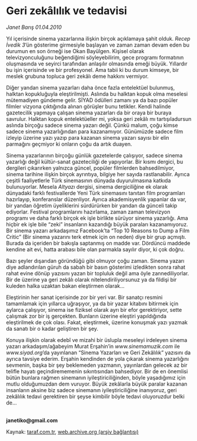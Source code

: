 # Geri zekâlılık ve tedavisi

*Janet Barış 01.04.2010*

<div class="yazi"><p>Yıl içerisinde sinema yazarlarına ilişkin birçok açıklamaya şahit olduk. <i>Recep İvedik 3</i>’ün gösterime girmesiyle başlayan ve zaman zaman devam eden bu durumun en son örneği ise Okan Bayülgen. Kişisel olarak televizyonculuğunu beğendiğimi söyleyebilirim, gece programı formatının oluşmasında ve seyirci tarafından anlaşılır olmasında emeği büyük. Yıllardır bu işin içerisinde ve bir profesyonel. Ama tabii ki bu durum kimseye, bir meslek grubuna topluca geri zekâlı deme hakkını vermiyor.</p>
<p>Diğer yandan sinema yazarları daha önce fazla entelektüel bulunmuş, halktan kopukluğuyla eleştirilmişti. Aslında bu halktan kopuk olma meselesi mütemadiyen gündeme gelir. SİYAD ödülleri zamanı ya da bazı popüler filmler vizyona çıktığında alınan görüşler bunu tetikler. Kendi halinde gazetecilik yapmaya çalışan sinema yazarları da bir oraya bir buraya savrulur. Halktan kopuk entelektüeller mi, yoksa geri zekâlı mı tartışıladursun aslında birçoğu sadece sinema yazarı değil. Çünkü malum, çoğu kimse sadece sinema yazarlığından para kazanamıyor. Günümüzde sadece film izleyip üzerine yazı yazıp para kazanan sinema yazarı sayısı bir elin parmağını geçmiyor ki onların çoğu da artık duayen. </p>
<p>Sinema yazarlarının birçoğu günlük gazetelerde çalışıyor, sadece sinema yazarlığı değil kültür-sanat gazeteciliği de yapıyorlar. Bir kısmı dergici, bu dergileri çıkarırken yalnızca güncel, popüler filmlerden bahsedilmiyor, sinema tarihine ilişkin birçok ayrıntıya, bilgiye her sayıda rastlanabilir. Ayrıca çeşitli faaliyetlerle Türk sinemasının dünyada duyurulmasına katkıda bulunuyorlar. Mesela <i>Altyazı</i> dergisi, sinema dergiciliğine ek olarak dünyadaki farklı festivallerde Yeni Türk sinemasını tanıtan film programları hazırlayıp, konferanslar düzenliyor. Ayrıca akademisyenlik yapanlar da var, bir yandan öğretim üyeliklerini sürdürürken bir yandan da günceli takip ediyorlar. Festival programlarını hazırlama, zaman zaman televizyon programı ve daha farklı birçok ek işle birlikte sürüyor sinema yazarlığı. Ama hiçbir ek işle bile “zeki” insanların kazandığı büyük paraları kazanamıyoruz. Bir sinema yazarı arkadaşımız Facebook’ta “Top 10 Reasons to Dump a Film Critic” (Bir sinema yazarını terk etmek için on neden) diye bir grup açmıştı. Burada da içeriden bir bakışla saptanmış on madde var. Dördüncü maddede kendine ait evi, hatta arabası bile olan parmakla sayılır diyor, ki çok doğru. </p>
<p>Bazı şeyler dışarıdan göründüğü gibi olmuyor çoğu zaman. Sinema yazarı diye adlandırılan güruh da sabah bir basın gösterimi izledikten sonra rahat rahat evine dönüp yazısını yazan bir topluluk değil ama öyle zannediliyorlar. Bir de üzerine ya geri zekâlı olarak nitelendiriliyorsunuz ya da fildişi bir kuleden halka uzaktan bakan eleştirmen olarak... </p>
<p>Eleştirinin her sanat içerisinde zor bir yeri var. Bir sanatçı resmini tamamlamak için yıllarca uğraşıyor, ya da bir yazar kitabını bitirmek için aylarca çalışıyor, sinema ise fiziksel olarak ayrı bir efor gerektiriyor, sette çalışmak zor bir iş gerçekten. Bunların üzerine eleştiri yapıldığında eleştirilmek de çok olası. Fakat, eleştirmek, üzerine konuşmak yazı yazmak da sanatı bir o kadar geliştiren bir şey. </p>
<p>Konuya ilişkin olarak edebî ve mizahi bir üslupla meseleyi irdeleyen sinema yazarı arkadaşım/ağabeyim Murat Erşahin’in <i>www.sinemamuzik.com</i> ile <i>www.siyad.org</i>’da yayınlanan “Sinema Yazarları ve Geri Zekâlılık” yazısını da ayrıca tavsiye ederim. Erşahin kendinden de yola çıkarak sinema yazarlığını sevmenin, başka bir şey beklemeden yazmanın, yayınlardan gelecek az bir telifle hayatı geçindirememenin sıkıntısından bahsediyor. Bir de en önemlisi bütün bunlara rağmen sinemanın iyileştiriciliğinden, böyle yaşadığımız için mutlu olduğumuzdan dem vuruyor. Büyük zekâlarla büyük paralar kazanan insanların aksine biz sadece sinemanın iyileştiriciliğine inanıyoruz, geri zekâlılık tedavi gerektiren bir şeyse kimbilir böyle tedavi oluyoruzdur belki de...</p>
<p><b><br/>janetiko@gmail.com</b></p></div>

Kaynak: [taraf.com.tr](http://www.taraf.com.tr:80/makale/10710.htm), [web.archive.org (arşiv bağlantısı)](http://web.archive.org/web/20100404073719/http://www.taraf.com.tr:80/makale/10710.htm)
